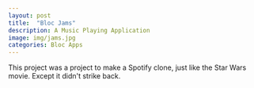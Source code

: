 ```yaml
---
layout: post
title:  "Bloc Jams"
description: A Music Playing Application
image: img/jams.jpg
categories: Bloc Apps
---
```


This project was a project to make a Spotify clone, just like the Star Wars movie. Except it didn't strike back. 